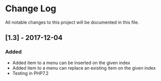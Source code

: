 Change Log
==========
All notable changes to this project will be documented in this file.

## [1.3] - 2017-12-04

### Added
- Added item to a menu can be inserted on the given index
- Added item to a menu can replace an existing item on the given index
- Testing in PHP7.2
